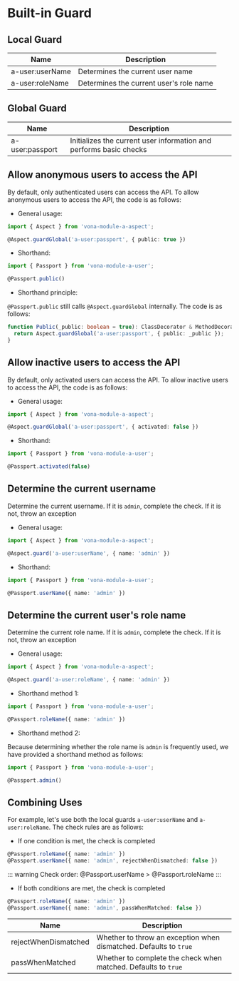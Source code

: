 # Built-in Guard

## Local Guard

|Name|Description|
|--|--|
|a-user:userName|Determines the current user name|
|a-user:roleName|Determines the current user's role name|

## Global Guard

|Name|Description|
|--|--|
|a-user:passport|Initializes the current user information and performs basic checks|

## Allow anonymous users to access the API

By default, only authenticated users can access the API. To allow anonymous users to access the API, the code is as follows:

* General usage:

``` typescript
import { Aspect } from 'vona-module-a-aspect';

@Aspect.guardGlobal('a-user:passport', { public: true })
```

* Shorthand:

``` typescript
import { Passport } from 'vona-module-a-user';

@Passport.public()
```

* Shorthand principle:

`@Passport.public` still calls `@Aspect.guardGlobal` internally. The code is as follows:

``` typescript
function Public(_public: boolean = true): ClassDecorator & MethodDecorator {
  return Aspect.guardGlobal('a-user:passport', { public: _public });
}
```

## Allow inactive users to access the API

By default, only activated users can access the API. To allow inactive users to access the API, the code is as follows:

* General usage:

``` typescript
import { Aspect } from 'vona-module-a-aspect';

@Aspect.guardGlobal('a-user:passport', { activated: false })
```

* Shorthand:

``` typescript
import { Passport } from 'vona-module-a-user';

@Passport.activated(false)
```

## Determine the current username

Determine the current username. If it is `admin`, complete the check. If it is not, throw an exception

* General usage:

``` typescript
import { Aspect } from 'vona-module-a-aspect';

@Aspect.guard('a-user:userName', { name: 'admin' })
```

* Shorthand:

``` typescript
import { Passport } from 'vona-module-a-user';

@Passport.userName({ name: 'admin' })
```

## Determine the current user's role name

Determine the current role name. If it is `admin`, complete the check. If it is not, throw an exception

* General usage:

``` typescript
import { Aspect } from 'vona-module-a-aspect';

@Aspect.guard('a-user:roleName', { name: 'admin' })
```

* Shorthand method 1:

``` typescript
import { Passport } from 'vona-module-a-user';

@Passport.roleName({ name: 'admin' })
```

* Shorthand method 2:

Because determining whether the role name is `admin` is frequently used, we have provided a shorthand method as follows:

``` typescript
import { Passport } from 'vona-module-a-user';

@Passport.admin()
```

## Combining Uses

For example, let's use both the local guards `a-user:userName` and `a-user:roleName`. The check rules are as follows:

* If one condition is met, the check is completed

``` typescript
@Passport.roleName({ name: 'admin' })
@Passport.userName({ name: 'admin', rejectWhenDismatched: false })
```

::: warning
Check order: @Passport.userName > @Passport.roleName
:::

* If both conditions are met, the check is completed

``` typescript
@Passport.roleName({ name: 'admin' })
@Passport.userName({ name: 'admin', passWhenMatched: false })
```

|Name|Description|
|--|--|
|rejectWhenDismatched|Whether to throw an exception when dismatched. Defaults to `true`|
|passWhenMatched|Whether to complete the check when matched. Defaults to `true`|
